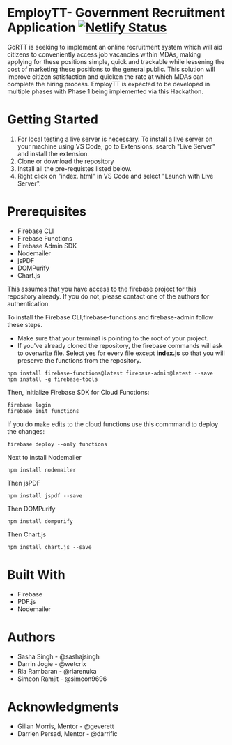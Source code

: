 

# EmployTT- Government Recruitment Application [![Netlify Status](https://api.netlify.com/api/v1/badges/3d71f4dd-2d36-46d3-b419-e8df37426162/deploy-status)](https://app.netlify.com/sites/employtt/deploys)

GoRTT is seeking to implement an online recruitment system which will aid citizens to conveniently access job vacancies within MDAs, making applying for these positions simple, quick and trackable while lessening the cost of marketing these positions to the general public. This solution will improve citizen satisfaction and quicken the rate at which MDAs can complete the hiring process. EmployTT is expected to be developed in multiple phases with Phase 1 being implemented via this Hackathon.


# Getting Started
  1. For local testing a live server is necessary. To install a live server on your machine using VS Code, go to 
     Extensions, search "Live Server" and install the extension.
  2. Clone or download the repository 
  3. Install all the pre-requistes listed below. 
  4. Right click on "index. html" in VS Code and select "Launch with Live Server".

# Prerequisites
  - Firebase CLI
  - Firebase Functions
  - Firebase Admin SDK
  - Nodemailer
  - jsPDF 
  - DOMPurify
  - Chart.js
  
This assumes that you have access to the firebase project for this repository already. If you do not, please contact one of the authors for authentication. 

To install the Firebase CLI,firebase-functions and firebase-admin follow these steps. 
- Make sure that your terminal is pointing to the root of your project. 
- If you've already cloned the repository, the firebase commands will ask to overwrite file. Select yes for every file except **index.js** so that you will preserve the functions from the repository.

```
npm install firebase-functions@latest firebase-admin@latest --save
npm install -g firebase-tools
```
Then, initialize Firebase SDK for Cloud Functions:
```
firebase login
firebase init functions
```
If you do make edits to the cloud functions use this commmand to deploy the changes: 
```
firebase deploy --only functions
```
Next to install Nodemailer
```
npm install nodemailer
```
Then jsPDF
```
npm install jspdf --save
```
Then DOMPurify
```
npm install dompurify
```
Then Chart.js
```
npm install chart.js --save
```
# Built With
  - Firebase
  - PDF.js
  - Nodemailer

# Authors
- Sasha Singh - @sashajsingh
- Darrin Jogie - @wetcrix
- Ria Rambaran - @riarenuka
- Simeon Ramjit - @simeon9696


# Acknowledgments
- Gillan Morris, Mentor - @geverett
- Darrien Persad, Mentor - @darrific

